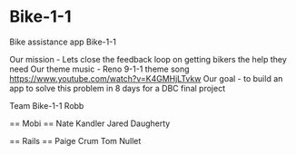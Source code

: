 Bike-1-1
========

Bike assistance app Bike-1-1


Our mission - Lets close the feedback loop on getting bikers the help they need
Our theme music - Reno 9-1-1 theme song https://www.youtube.com/watch?v=K4GMHjLTvkw
Our goal - to build an app to solve this problem in 8 days for a DBC final project

Team Bike-1-1
Robb

== Mobi ==
Nate Kandler
Jared Daugherty

== Rails ==
Paige Crum
Tom Nullet
